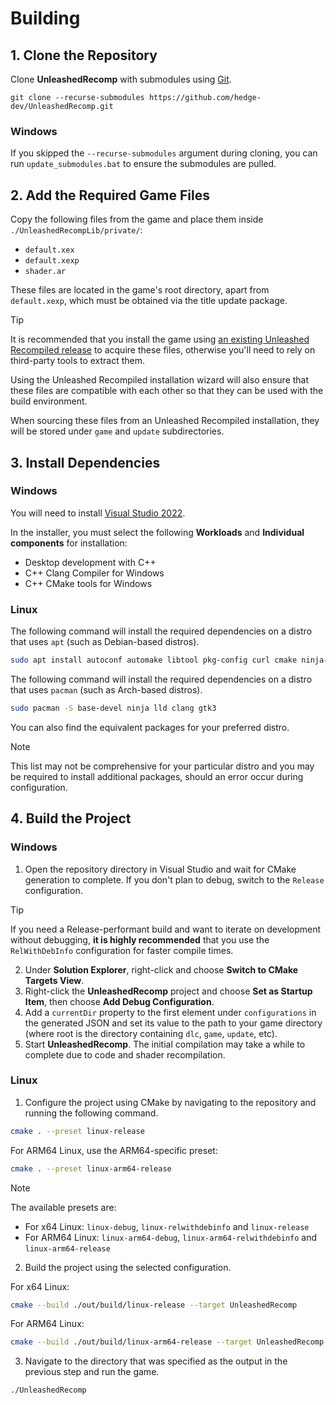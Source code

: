 # Building

## 1. Clone the Repository

Clone **UnleashedRecomp** with submodules using [Git](https://git-scm.com/).
```
git clone --recurse-submodules https://github.com/hedge-dev/UnleashedRecomp.git
```

### Windows
If you skipped the `--recurse-submodules` argument during cloning, you can run `update_submodules.bat` to ensure the submodules are pulled.

## 2. Add the Required Game Files

Copy the following files from the game and place them inside `./UnleashedRecompLib/private/`:
- `default.xex`
- `default.xexp`
- `shader.ar`

These files are located in the game's root directory, apart from `default.xexp`, which must be obtained via the title update package.

> [!TIP]
> It is recommended that you install the game using [an existing Unleashed Recompiled release](https://github.com/hedge-dev/UnleashedRecomp/releases/latest) to acquire these files, otherwise you'll need to rely on third-party tools to extract them.
>
> Using the Unleashed Recompiled installation wizard will also ensure that these files are compatible with each other so that they can be used with the build environment.
>
> When sourcing these files from an Unleashed Recompiled installation, they will be stored under `game` and `update` subdirectories.

## 3. Install Dependencies

### Windows
You will need to install [Visual Studio 2022](https://visualstudio.microsoft.com/downloads/).

In the installer, you must select the following **Workloads** and **Individual components** for installation:
- Desktop development with C++
- C++ Clang Compiler for Windows
- C++ CMake tools for Windows

### Linux
The following command will install the required dependencies on a distro that uses `apt` (such as Debian-based distros).
```bash
sudo apt install autoconf automake libtool pkg-config curl cmake ninja-build clang clang-tools libgtk-3-dev
```
The following command will install the required dependencies on a distro that uses `pacman` (such as Arch-based distros).
```bash
sudo pacman -S base-devel ninja lld clang gtk3
```
You can also find the equivalent packages for your preferred distro.

> [!NOTE]
> This list may not be comprehensive for your particular distro and you may be required to install additional packages, should an error occur during configuration.

## 4. Build the Project

### Windows
1. Open the repository directory in Visual Studio and wait for CMake generation to complete. If you don't plan to debug, switch to the `Release` configuration.

> [!TIP]
> If you need a Release-performant build and want to iterate on development without debugging, **it is highly recommended** that you use the `RelWithDebInfo` configuration for faster compile times.

2. Under **Solution Explorer**, right-click and choose **Switch to CMake Targets View**.
3. Right-click the **UnleashedRecomp** project and choose **Set as Startup Item**, then choose **Add Debug Configuration**.
4. Add a `currentDir` property to the first element under `configurations` in the generated JSON and set its value to the path to your game directory (where root is the directory containing `dlc`, `game`, `update`, etc).
5. Start **UnleashedRecomp**. The initial compilation may take a while to complete due to code and shader recompilation.

### Linux
1. Configure the project using CMake by navigating to the repository and running the following command.
```bash
cmake . --preset linux-release
```

For ARM64 Linux, use the ARM64-specific preset:
```bash
cmake . --preset linux-arm64-release
```

> [!NOTE]
> The available presets are:
> - For x64 Linux: `linux-debug`, `linux-relwithdebinfo` and `linux-release`
> - For ARM64 Linux: `linux-arm64-debug`, `linux-arm64-relwithdebinfo` and `linux-arm64-release`

2. Build the project using the selected configuration.

For x64 Linux:
```bash
cmake --build ./out/build/linux-release --target UnleashedRecomp
```

For ARM64 Linux:
```bash
cmake --build ./out/build/linux-arm64-release --target UnleashedRecomp
```

3. Navigate to the directory that was specified as the output in the previous step and run the game.
```bash
./UnleashedRecomp
```
